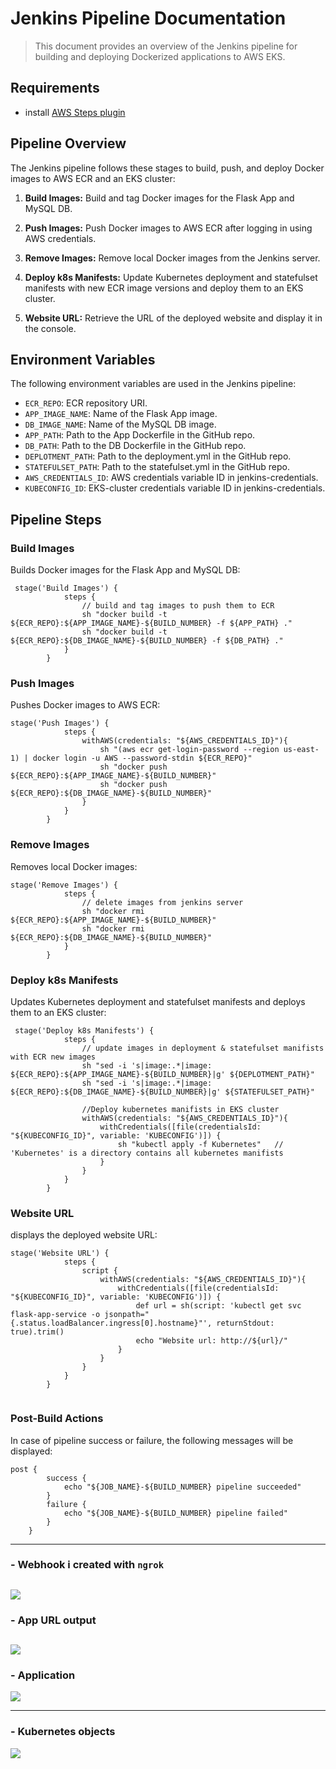 # Jenkins Pipeline Documentation

> This document provides an overview of the Jenkins pipeline for building and deploying Dockerized applications to AWS EKS.

## Requirements
- install [AWS Steps plugin](https://plugins.jenkins.io/pipeline-aws/#plugin-content-withaws)


## Pipeline Overview

The Jenkins pipeline follows these stages to build, push, and deploy Docker images to AWS ECR and an EKS cluster:

1. **Build Images:** Build and tag Docker images for the Flask App and MySQL DB.

2. **Push Images:** Push Docker images to AWS ECR after logging in using AWS credentials.

3. **Remove Images:** Remove local Docker images from the Jenkins server.

4. **Deploy k8s Manifests:** Update Kubernetes deployment and statefulset manifests with new ECR image versions and deploy them to an EKS cluster.

5. **Website URL:** Retrieve the URL of the deployed website and display it in the console.

## Environment Variables

The following environment variables are used in the Jenkins pipeline:

- `ECR_REPO`: ECR repository URI.
- `APP_IMAGE_NAME`: Name of the Flask App image.
- `DB_IMAGE_NAME`: Name of the MySQL DB image.
- `APP_PATH`: Path to the App Dockerfile in the GitHub repo.
- `DB_PATH`: Path to the DB Dockerfile in the GitHub repo.
- `DEPLOTMENT_PATH`: Path to the deployment.yml in the GitHub repo.
- `STATEFULSET_PATH`: Path to the statefulset.yml in the GitHub repo.
- `AWS_CREDENTIALS_ID`: AWS credentials variable ID in jenkins-credentials.
- `KUBECONFIG_ID`: EKS-cluster credentials variable ID in jenkins-credentials.

## Pipeline Steps

### Build Images

Builds Docker images for the Flask App and MySQL DB:

```
 stage('Build Images') {
            steps {
                // build and tag images to push them to ECR
                sh "docker build -t ${ECR_REPO}:${APP_IMAGE_NAME}-${BUILD_NUMBER} -f ${APP_PATH} ."
                sh "docker build -t ${ECR_REPO}:${DB_IMAGE_NAME}-${BUILD_NUMBER} -f ${DB_PATH} ."
            }
        }
```

### Push Images
Pushes Docker images to AWS ECR:

```
stage('Push Images') {
            steps {
                withAWS(credentials: "${AWS_CREDENTIALS_ID}"){
                    sh "(aws ecr get-login-password --region us-east-1) | docker login -u AWS --password-stdin ${ECR_REPO}"
                    sh "docker push ${ECR_REPO}:${APP_IMAGE_NAME}-${BUILD_NUMBER}"
                    sh "docker push ${ECR_REPO}:${DB_IMAGE_NAME}-${BUILD_NUMBER}" 
                }
            }
        }
```

### Remove Images
Removes local Docker images:

```
stage('Remove Images') {
            steps {
                // delete images from jenkins server
                sh "docker rmi ${ECR_REPO}:${APP_IMAGE_NAME}-${BUILD_NUMBER}"
                sh "docker rmi ${ECR_REPO}:${DB_IMAGE_NAME}-${BUILD_NUMBER}"
            }
        }

```

### Deploy k8s Manifests
Updates Kubernetes deployment and statefulset manifests and deploys them to an EKS cluster:

```
 stage('Deploy k8s Manifests') {
            steps {
                // update images in deployment & statefulset manifists with ECR new images
                sh "sed -i 's|image:.*|image: ${ECR_REPO}:${APP_IMAGE_NAME}-${BUILD_NUMBER}|g' ${DEPLOTMENT_PATH}"
                sh "sed -i 's|image:.*|image: ${ECR_REPO}:${DB_IMAGE_NAME}-${BUILD_NUMBER}|g' ${STATEFULSET_PATH}"
                    
                //Deploy kubernetes manifists in EKS cluster
                withAWS(credentials: "${AWS_CREDENTIALS_ID}"){
                    withCredentials([file(credentialsId: "${KUBECONFIG_ID}", variable: 'KUBECONFIG')]) {
                        sh "kubectl apply -f Kubernetes"   // 'Kubernetes' is a directory contains all kubernetes manifists
                    }                          
                }
            }
        }
```

### Website URL
displays the deployed website URL:

```
stage('Website URL') {
            steps {
                script {
                    withAWS(credentials: "${AWS_CREDENTIALS_ID}"){
                        withCredentials([file(credentialsId: "${KUBECONFIG_ID}", variable: 'KUBECONFIG')]) {
                            def url = sh(script: 'kubectl get svc flask-app-service -o jsonpath="{.status.loadBalancer.ingress[0].hostname}"', returnStdout: true).trim()
                            echo "Website url: http://${url}/"
                        }
                    }
                }
            }
        }


```
### Post-Build Actions
In case of pipeline success or failure, the following messages will be displayed:

```
post {
        success {
            echo "${JOB_NAME}-${BUILD_NUMBER} pipeline succeeded"
        }
        failure {
            echo "${JOB_NAME}-${BUILD_NUMBER} pipeline failed"
        }
    }
```
----
### - Webhook i created with `ngrok`
![](https://github.com/IbrahimmAdel/Full-CICD-Project/blob/master/Screenshots/webhook.png)
---

### - App URL output 
![](https://github.com/IbrahimmAdel/Full-CICD-Project/blob/master/Screenshots/print_app_url.png)
---
### - Application 
![](https://github.com/IbrahimmAdel/Full-CICD-Project/blob/master/Screenshots/app.png)

---
### - Kubernetes objects
![](https://github.com/IbrahimmAdel/Full-CICD-Project/blob/master/Screenshots/k8s%20objects.png)

